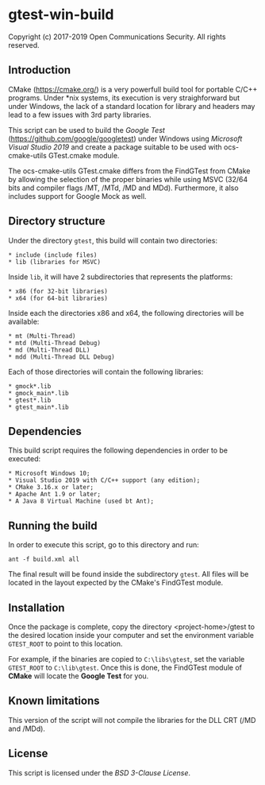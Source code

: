# gtest-win-build
Copyright (c) 2017-2019 Open Communications Security. All rights reserved.

## Introduction

CMake (https://cmake.org/) is a very powerfull build tool for portable C/C++
programs. Under *nix systems, its execution is very straighforward but under
Windows, the lack of a standard location for library and headers may lead to
a few issues with 3rd party libraries.

This script can be used to build the *Google Test*
(https://github.com/google/googletest) under Windows using
*Microsoft Visual Studio 2019* and create a package suitable to be used with
ocs-cmake-utils GTest.cmake module.

The ocs-cmake-utils GTest.cmake differs from the FindGTest from CMake by 
allowing the selection of the proper binaries while using MSVC (32/64 bits 
and compiler flags /MT, /MTd, /MD and MDd). Furthermore, it also includes
support for Google Mock as well.

## Directory structure

Under the directory ``gtest``, this build will contain two directories:

	* include (include files)
	* lib (libraries for MSVC)

Inside ``lib``, it will have 2 subdirectories that represents the platforms:

	* x86 (for 32-bit libraries)
	* x64 (for 64-bit libraries)

Inside each the directories x86 and x64, the following directories will be
available:

	* mt (Multi-Thread)
	* mtd (Multi-Thread Debug)
	* md (Multi-Thread DLL)
	* mdd (Multi-Thread DLL Debug)

Each of those directories will contain the following libraries:

	* gmock*.lib
	* gmock_main*.lib
	* gtest*.lib
	* gtest_main*.lib

## Dependencies

This build script requires the following dependencies in order to be executed:

	* Microsoft Windows 10;
	* Visual Studio 2019 with C/C++ support (any edition);
	* CMake 3.16.x or later;
	* Apache Ant 1.9 or later;
	* A Java 8 Virtual Machine (used bt Ant);

## Running the build

In order to execute this script, go to this directory and run:

```
ant -f build.xml all
```

The final result will be found inside the subdirectory ``gtest``. All files will
be located in the layout expected by the CMake's FindGTest module.

## Installation

Once the package is complete, copy the directory &lt;project-home&gt;/gtest to the
desired location inside your computer and set the environment variable
``GTEST_ROOT`` to point to this location.

For example, if the binaries are copied to ``C:\libs\gtest``, set the variable
``GTEST_ROOT`` to ``C:\lib\gtest``. Once this is done, the FindGTest module of
**CMake** will locate the **Google Test** for you.

## Known limitations

This version of the script will not compile the libraries for the DLL CRT
(/MD and /MDd).

## License

This script is licensed under the *BSD 3-Clause License*.
